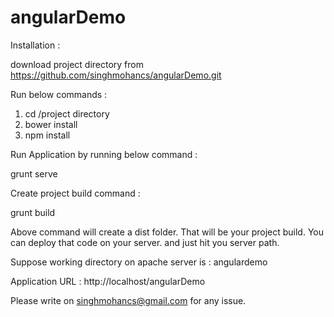 angularDemo
===========

Installation : 

download project directory from https://github.com/singhmohancs/angularDemo.git

Run below commands :

1) cd /project directory
2) bower install
3) npm install

Run Application by running below command :

grunt serve

Create project build command :

grunt build 

Above command will create a dist folder. That will be your project build. You can deploy that code on your server.
and just hit you server path.

Suppose working directory on apache server is : angulardemo

Application URL : http://localhost/angularDemo

Please write on singhmohancs@gmail.com for any issue.
